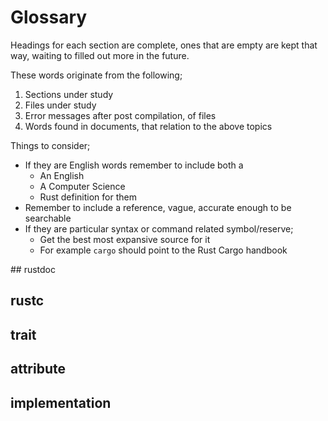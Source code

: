 # Glossary

Headings for each section are complete, ones that are empty are kept that way, waiting to filled out more in the future.

These words originate from the following;
1. Sections under study
2. Files under study
3. Error messages after post compilation, of files
4. Words found in documents, that relation to the above topics

Things to consider;
- If they are English words remember to include both a
  - An English
  - A Computer Science
  - Rust definition for them
- Remember to include a reference, vague, accurate enough to be searchable
- If they are particular syntax or command related symbol/reserve;
  - Get the best most expansive source for it
  - For example `cargo` should point to the Rust Cargo handbook

## rustdoc

## rustc

## trait

## attribute

## implementation

